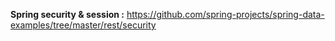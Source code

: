 **Spring security & session :** https://github.com/spring-projects/spring-data-examples/tree/master/rest/security